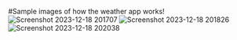 #Sample images of how the weather app works!
![Screenshot 2023-12-18 201707](https://github.com/vinaykumarathikam/WeatherApp/assets/112969095/ccf6088a-96c4-4922-8d7f-4aa34dad78cf)
![Screenshot 2023-12-18 201826](https://github.com/vinaykumarathikam/WeatherApp/assets/112969095/7de3d455-c449-40ca-a888-6fc139128f4b)
![Screenshot 2023-12-18 202038](https://github.com/vinaykumarathikam/WeatherApp/assets/112969095/7265b6f8-86c4-41b7-9708-2a7d2e7a67cc)
